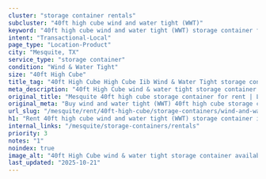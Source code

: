 ```yaml
---
cluster: "storage container rentals"
subcluster: "40ft high cube wind and water tight (WWT)"
keyword: "40ft high cube wind and water tight (WWT) storage container for rent Mesquite, TX"
intent: "Transactional-Local"
page_type: "Location-Product"
city: "Mesquite, TX"
service_type: "storage container"
condition: "Wind & Water Tight"
size: "40ft High Cube"
title_tag: "40ft High Cube High Cube Iib Wind & Water Tight storage container Sales in Mesquite | LC Container"
meta_description: "40ft High Cube wind & water tight storage container sales in Mesquite. High cube containers with extra height. Fast delivery, competitive pricing. Serving storage containers area. Quote ID: V6X. Call (214) 524-4168 for your free quote today."
original_title: "Mesquite 40ft high cube storage container for rent | LC"
original_meta: "Buy wind and water tight (WWT) 40ft high cube storage container rent with local delivery in Mesquite, TX. LC Container — local Since 2003. Request a fast quote today."
url_slug: "/mesquite/rent/40ft-high-cube/storage-containers/wind-and-water-tight-wwt"
h1: "Rent 40ft high cube wind and water tight (WWT) storage container in Mesquite"
internal_links: "/mesquite/storage-containers/rentals"
priority: 3
notes: "1"
noindex: true
image_alt: "40ft High Cube wind & water tight storage container available for delivery in Mesquite"
last_updated: "2025-10-21"
---
```


<!-- TODO: Add unique city/inventory copy, images, and internal links here. -->
